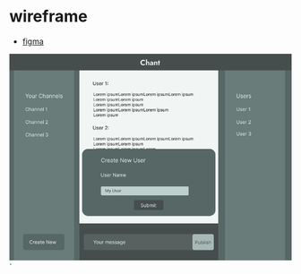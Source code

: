 # wireframe

- [figma](https://www.figma.com/file/SqNfFpiOHIpxO2bsF4UMvu/Untitled?node-id=0%3A1)

![wireframe](./../public/assets/Wire-frame.png)
`
